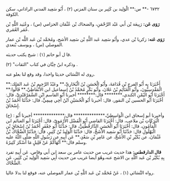 ٦٧٣٢ -** س:** الْوَلِيد بن كَثِير بن سنان المزني (٢) ، أَبُو سَعِيد المدني الراذاني، سكن الكوفة.

**رَوَى عَن:** رَبِيعَة بْن أَبي عَبْد الرَّحْمَنِ، والضحاك بْن عُثْمَان الحزامي (س) ، وعُبَيد اللَّهِ بْن عُمَر العُمَري.

**رَوَى عَنه:** زكريا بْن عدي، وأَبُو سَعِيد عَبد اللَّهِ بْن سَعِيد الأشج، ومُحَمَّد بْن عَبد اللَّه بْن عمار الموصلي (س) ، ويوسف بْنعدي.

قا ل أبو حاتم (١) : شيخ يكتب حديثه.

وذكره ابنُ حِبَّان في كتاب "الثقات" (٢) .

روى له النَّسَائي حديثا واحدا، وقد وقع لنا بعلو عنه.

أَخْبَرَنَا به أَبُو الفرج بْنِ قُدَامَةَ، وأَبُو الْحَسَنِ بْنُ الْبُخَارِيِّ،** وعَبْدُ الرَّحِيمِ بْنُ عَبد المَلِك:** الْمَقْدِسِيُّونَ، وأَبُو الْغَنَائِمِ بْنُ عَلانَ، وأَبُو بَكْرٍ مُحَمَّدُ بْنُ إسماعيل ابن الأَنْمَاطِيِّ،** قَالُوا:** أَخْبَرَنَا أَبُو اليُمْنِ الكندي،******** قال:******** أخبرنا أَبُو القاسم ابْنِ السَّمَرْقَنْدِيِّ، قال: أَخْبَرَنَا أَبُو الحسين بْن النقور، قال: أخبرنا أَبُو الْحُسَيْنِ ابْنُ أَخِي مِيمِيٍّ، قال: حَدَّثَنَا أَحْمَدُ بْنُ إِسْحَاقَ.

(ح) : وأخبرنا أبو إسحاق ابن الْوَاسِطِيِّ،************** قال:************** أخبرنا أَبُو الْبَرَكَاتِ بْن ملاعب، قال: أَخْبَرَنَا القاضي أَبُو الْفَضْل الأُرْمَوِيّ، قال: أَخْبَرَنَا أبو الغنائم ابن الْمَأْمُونِ، قال: أَخْبَرَنَا أَبُو الْحَسَنِ الدَّارَقُطْنِيُّ، قال: حَدَّثَنَا أَبُو جَعْفَرٍ أَحْمَدُ بْنُ إِسْحَاقَ بْنِ الْبَهْلُولِ قال: حَدَّثَنَا أَبُو سَعِيد الأَشَجُّ، قال: حَدَّثَنَا الْوَلِيدُ بْنُ كَثِيرٍ، قال: حَدَّثَنَا الضَّحَّاكُ بْنُ عُثْمَانَ، عن بُكَيْرِ بْنِ الأَشَجِّ، عن عَامِرِ بْنِ سَعْدٍ،** عَن أَبِيهِ عن رَسُولِ اللَّهِ صَلَّى اللَّهُ عليه وسلم قال:** أَنْهَاكُمْ عَنْ قَلِيلٍ مَا أَسْكَرَ كَثِيرُهُ.

**قال الدارقطني:** هذا حديث غريب من حديث عامر بن سعد ابن أَبي وقاص، عَن أَبِيهِ تفرد بِهِ بُكَيْر بْن عَبد اللَّهِ بن الاشج عنه،وهُوَ أيضا غريب من حديث أَبِي سَعِيد الْوَلِيد بْن كَثِير، عَنِ الضَّحَّاك.

رواه النَّسَائي (١) ، عَنْ مُحَمَّد بْن عَبد اللَّهِ بْن عمار الموصلي عنه، فوقع لنا بدلا عاليا.